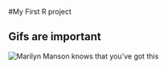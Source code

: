 #My First R project

## Gifs are important
![Marilyn Manson knows that you've got this](https://media.giphy.com/media/13fOcIAmaXvF9S/giphy.gif)

